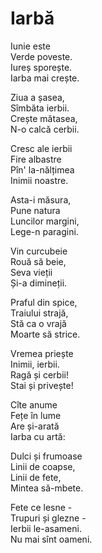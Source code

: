 # Iarbă

Iunie este\
Verde poveste.\
Iureș sporește.\
Iarba mai crește.

Ziua a șasea,\
Sîmbăta ierbii.\
Crește mătasea,\
N-o calcă cerbii.

Cresc ale ierbii\
Fire albastre\
Pîn' la-nălțimea\
Inimii noastre.

Asta-i măsura,\
Pune natura\
Luncilor margini,\
Lege-n paragini.

Vin curcubeie\
Rouă să beie,\
Seva vieții\
Și-a dimineții.

Praful din spice,\
Traiului strajă,\
Stă ca o vrajă\
Moarte să strice.

Vremea priește\
Inimii, ierbii.\
Ragă și cerbii!\
Stai și privește!

Cîte anume\
Fețe în lume\
Are și-arată\
Iarba cu artă:

Dulci și frumoase\
Linii de coapse,\
Linii de fete,\
Mintea să-mbete.

Fete ce lesne -\
Trupuri și glezne -\
Ierbii le-asameni.\
Nu mai sînt oameni.
